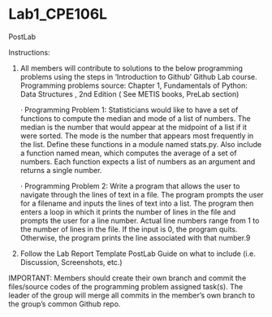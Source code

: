 # Lab1_CPE106L
PostLab

Instructions:

1. All members will contribute to solutions to the below programming problems using the steps in ‘Introduction to Github’ Github Lab course.
  Programming problems source: Chapter 1, Fundamentals of Python: Data Structures , 2nd Edition ( See METIS books, PreLab section)

    ·  Programming Problem 1:
      Statisticians would like to have a set of functions to compute the median and mode of a list of numbers. The median is the number that
      would appear at the midpoint of a list if it were sorted. The mode is the number that appears most
      frequently in the list. Define these functions in a module named stats.py. Also include a function named mean,
      which computes the average of a set of numbers. Each function expects a list of numbers as an argument and returns a single
      number.

    · Programming Problem 2:
      Write a program that allows the user to navigate through the lines of text in a file. The program prompts the
      user for a filename and inputs the lines of text into a list. The program then enters a loop in which it prints
      the number of   lines in the file and prompts the user for a line number. Actual line
      numbers range from 1 to the number of lines in the file. If the input is 0, the program quits. Otherwise,
      the program prints the line associated with that number.9

3. Follow the Lab Report Template PostLab Guide on what to include (i.e. Discussion, Screenshots, etc.)

IMPORTANT: Members should create their own branch and commit the files/source codes of the programming problem assigned task(s).
          The leader of the group will merge all commits in the member’s own branch to the group’s common Github repo.
